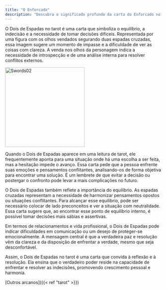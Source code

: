 ```yaml
---
title: "O Enforcado"
description: "Descubra o significado profundo da carta do Enforcado no tarot e como ela pode oferecer lições transformadoras para sua vida."
---
```



O Dois de Espadas no tarot é uma carta que simboliza o equilíbrio, a indecisão e a necessidade de tomar decisões difíceis.
Representada por uma figura com os olhos vendados segurando duas espadas cruzadas, essa imagem sugere um momento de impasse e a dificuldade de ver as coisas com clareza.
A venda nos olhos da personagem indica a necessidade de introspecção e de uma análise interna para resolver conflitos externos.

<img width="256" alt="Swords02" src="https://upload.wikimedia.org/wikipedia/commons/thumb/9/9e/Swords02.jpg/512px-Swords02.jpg?20240406051541">

Quando o Dois de Espadas aparece em uma leitura de tarot, ele frequentemente aponta para uma situação onde há uma escolha a ser feita, mas a hesitação impede o avanço.
Essa carta pede que a pessoa enfrente suas emoções e pensamentos conflitantes, analisando-os de forma objetiva para encontrar uma solução. 
É um lembrete de que evitar a decisão ou postergar o confronto pode levar a mais complicações no futuro.


O Dois de Espadas também reflete a importância do equilíbrio. As espadas cruzadas representam a necessidade de harmonizar pensamentos opostos ou situações conflitantes.
Para alcançar esse equilíbrio, pode ser necessário colocar de lado preconceitos e ver a situação com neutralidade.
Essa carta sugere que, ao encontrar esse ponto de equilíbrio interno, é possível tomar decisões mais sábias e assertivas.


Em termos de relacionamentos e vida profissional, o Dois de Espadas pode indicar dificuldades em comunicação ou um desejo de proteger-se emocionalmente.
A mensagem central é que a verdadeira paz e resolução vêm da clareza e da disposição de enfrentar a verdade, mesmo que seja desconfortável.


Assim, o Dois de Espadas no tarot é uma carta que convida à reflexão e à resolução. Ela ensina que o verdadeiro poder reside na capacidade de enfrentar e resolver as indecisões, promovendo crescimento pessoal e harmonia.

[Outros arcanos]({{< ref "tarot" >}})
